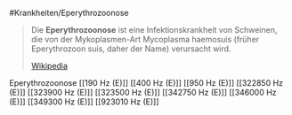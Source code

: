 #Krankheiten/Eperythrozoonose
> Die **Eperythrozoonose** ist eine Infektionskrankheit von Schweinen, die von der Mykoplasmen-Art Mycoplasma haemosuis (früher Eperythrozoon suis, daher der Name) verursacht wird.
>
> [Wikipedia](https://de.wikipedia.org/wiki/Eperythrozoonose%20der%20Schweine)

Eperythrozoonose
[[190 Hz (E)]]
[[400 Hz (E)]]
[[950 Hz (E)]]
[[322850 Hz (E)]]
[[323900 Hz (E)]]
[[323500 Hz (E)]]
[[342750 Hz (E)]]
[[346000 Hz (E)]]
[[349300 Hz (E)]]
[[923010 Hz (E)]]